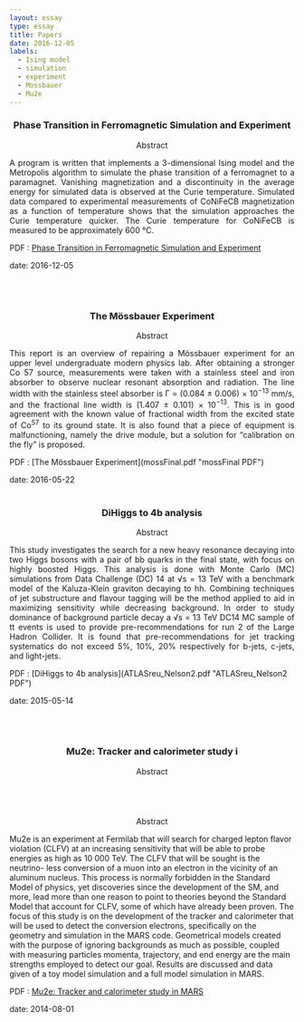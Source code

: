 ```yaml
---
layout: essay
type: essay
title: Papers
date: 2016-12-05
labels:
  - Ising model
  - simulation
  - experiment
  - Mossbauer
  - Mu2e
---
```



<h3 class="sectionHead"><span class="titlemark">   </span> <a  id="x1-10001"></a>  <p align="center"> Phase Transition in Ferromagnetic Simulation and Experiment </p> </h3>
<p align="center">
Abstract </p>
<p align="justify">
 A program is written that implements a 3-dimensional Ising model and the Metropolis algorithm to simulate the phase transition of a ferromagnet to a paramagnet. Vanishing magnetization and a discontinuity in the average energy for simulated data is observed at the Curie temperature. Simulated data compared to experimental measurements of CoNiFeCB magnetization as a function of temperature shows that the simulation approaches the Curie temperature quicker. The Curie temperature for CoNiFeCB is measured to be approximately 600&nbsp;&deg;C.  </p>
 
PDF : [Phase Transition in Ferromagnetic Simulation and Experiment](ising.pdf "ising PDF")

date: 2016-12-05

<br><br>
<h3 class="sectionHead"><span class="titlemark">   </span> <a  id="x1-10001"></a>  <p align="center"> The M&ouml;ssbauer Experiment </p> </h3> 
<p align="center">
Abstract </p>
<p align="justify">
This report is an overview of repairing a M&ouml;ssbauer experiment for an upper level undergraduate
modern physics lab. After obtaining a stronger Co 57 source, measurements were taken with a
stainless steel and iron absorber to observe nuclear resonant absorption and radiation. The line
width with the stainless steel absorber is Γ = (0.084 ± 0.006) × 10<sup>−13</sup> mm/s, and the fractional
line width is (1.407 ± 0.101) × 10<sup>−13</sup>. This is in good agreement with the known value of fractional
width from the excited state of Co<sup>57</sup> to its ground state. It is also found that a piece of equipment
is malfunctioning, namely the drive module, but a solution for “calibration on the fly” is proposed. </p> 
PDF : [The M&ouml;ssbauer Experiment](mossFinal.pdf "mossFinal PDF")

date: 2016-05-22
<br><br>
<h3 class="sectionHead"><span class="titlemark">   </span> <a  id="x1-10001"></a>  <p align="center"> DiHiggs to 4b analysis</p> </h3> 
<p align="center">
Abstract </p>
<p align="justify">
This study investigates the search for a new heavy resonance decaying into two Higgs bosons with a pair of bb quarks in the final state, with focus on highly boosted Higgs. This analysis is done with Monte Carlo (MC) simulations from Data Challenge (DC) 14 at √s = 13 TeV with a benchmark model of the Kaluza-Klein graviton decaying to hh. Combining techniques of jet substructure and flavour tagging will be the method applied to aid in maximizing sensitivity while decreasing background. In order to study dominance of background particle decay a √s = 13 TeV DC14 MC sample of tt events is used to provide pre-recommendations for run 2 of the Large Hadron Collider. It is found that pre-recommendations for jet tracking systematics do not exceed 5%, 10%, 20% respectively for b-jets, c-jets, and light-jets.</p>
PDF : [DiHiggs to 4b analysis](ATLASreu_Nelson2.pdf "ATLASreu_Nelson2 PDF") 

date: 2015-05-14

<br><br>
<h3 class="sectionHead"><span class="titlemark">   </span> <a  id="x1-10001"></a>  <p align="center"> Mu2e: Tracker and calorimeter study i </p> </h3> 
<p align="center">
Abstract </p>
<p align="justify">

<br><br>
<h3 class="sectionHead"><span class="titlemark">   </span> <a  id="x1-10001"></a>  <p align="center">  </p> </h3> 
<p align="center">
Abstract </p>
<p align="justify">

Mu2e is an experiment at Fermilab that will search for charged lepton flavor violation (CLFV) at an increasing sensitivity that will be able to probe energies as high as 10 000 TeV. The CLFV that will be sought is the neutrino-
less conversion of a muon into an electron in the vicinity of an aluminum nucleus. This process is normally forbidden in the Standard Model of physics, yet discoveries since the development of the SM, and more, lead more than
one reason to point to theories beyond the Standard Model that account for CLFV, some of which have already been proven. The focus of this study is on the development of the tracker and calorimeter that will be used to detect the
conversion electrons, specifically on the geometry and simulation in the MARS code. Geometrical models created with the purpose of ignoring backgrounds as much as possible, coupled with measuring particles momenta, trajectory, and end energy are the main strengths employed to detect our goal. Results are discussed and data given of a toy model simulation and a full model simulation in MARS. </p>
PDF : [Mu2e: Tracker and calorimeter study in MARS](Christina-Nelson-Mu2e.pdf "Christina-Nelson-Mu2e PDF") 

date: 2014-08-01


<br><br>
